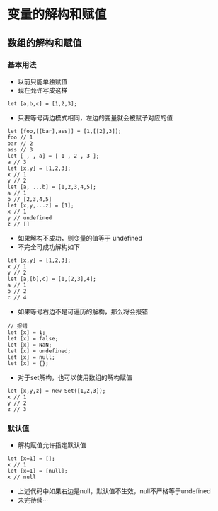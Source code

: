 # 变量的解构和赋值
## 数组的解构和赋值
### 基本用法
- 以前只能单独赋值
- 现在允许写成这样
```
let [a,b,c] = [1,2,3];
```
- 只要等号两边模式相同，左边的变量就会被赋予对应的值
```
let [foo,[[bar],ass]] = [1,[[2],3]];
foo // 1
bar // 2
ass // 3
let [ , , a] = [ 1 , 2 , 3 ];
a // 3
let [x,y] = [1,2,3];
x // 1
y // 2
let [a, ...b] = [1,2,3,4,5];
a // 1
b // [2,3,4,5]
let [x,y,...z] = [1];
x // 1
y // undefined
z // []
```
- 如果解构不成功，则变量的值等于 undefined
- 不完全可成功解构如下
```
let [x,y] = [1,2,3];
x // 1
y // 2
let [a,[b],c] = [1,[2,3],4];
a // 1
b // 2
c // 4
```
- 如果等号右边不是可遍历的解构，那么将会报错
```
// 报错
let [x] = 1;
let [x] = false;
let [x] = NaN;
let [x] = undefined;
let [x] = null;
let [x] = {};
```
- 对于set解构，也可以使用数组的解构赋值
```
let [x,y,z] = new Set([1,2,3]);
x // 1
y // 2
z // 3
```
### 默认值
- 解构赋值允许指定默认值
```
let [x=1] = [];
x // 1
let [x=1] = [null];
x // null
```
- 上述代码中如果右边是null，默认值不生效，null不严格等于undefined
- 未完待续···
